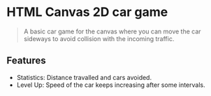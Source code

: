 # HTML Canvas 2D car game
>A basic car game for the canvas where you can move the car sideways to avoid collision with the incoming traffic.

## Features
* Statistics: Distance travalled and cars avoided.
* Level Up: Speed of the car keeps increasing after some intervals.